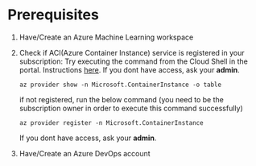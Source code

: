 # Prerequisites
1. Have/Create an Azure Machine Learning workspace
2. Check if ACI(Azure Container Instance) service is registered in your subscription: Try executing the command from the Cloud Shell in the portal. Instructions [here](https://docs.microsoft.com/en-us/azure/cloud-shell/quickstart).
    If you dont have access, ask your __admin__.

    `az provider show -n Microsoft.ContainerInstance -o table`

    if not registered, run the below command (you need to be the subscription owner in order to execute this command successfully)

    `az provider register -n Microsoft.ContainerInstance`
    
    If you dont have access, ask your __admin__.

3. Have/Create an Azure DevOps account



